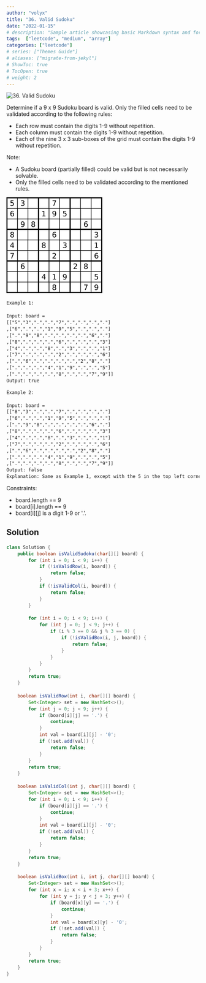 ```yaml
---
author: "volyx"
title: "36. Valid Sudoku"
date: "2022-01-15"
# description: "Sample article showcasing basic Markdown syntax and formatting for HTML elements."
tags:  ["leetcode", "medium", "array"]
categories: ["leetcode"]
# series: ["Themes Guide"]
# aliases: ["migrate-from-jekyl"]
# ShowToc: true
# TocOpen: true
# weight: 2
---
```


![36. Valid Sudoku](https://leetcode.com/problems/valid-sudoku/)

Determine if a 9 x 9 Sudoku board is valid. Only the filled cells need to be validated according to the following rules:

- Each row must contain the digits 1-9 without repetition.
- Each column must contain the digits 1-9 without repetition.
- Each of the nine 3 x 3 sub-boxes of the grid must contain the digits 1-9 without repetition.

Note:

- A Sudoku board (partially filled) could be valid but is not necessarily solvable.
- Only the filled cells need to be validated according to the mentioned rules.

![ex1](/images/2022-01-15-sudoku-ex1.png)

```txt
Example 1:

Input: board = 
[["5","3",".",".","7",".",".",".","."]
,["6",".",".","1","9","5",".",".","."]
,[".","9","8",".",".",".",".","6","."]
,["8",".",".",".","6",".",".",".","3"]
,["4",".",".","8",".","3",".",".","1"]
,["7",".",".",".","2",".",".",".","6"]
,[".","6",".",".",".",".","2","8","."]
,[".",".",".","4","1","9",".",".","5"]
,[".",".",".",".","8",".",".","7","9"]]
Output: true
```

```txt
Example 2:

Input: board = 
[["8","3",".",".","7",".",".",".","."]
,["6",".",".","1","9","5",".",".","."]
,[".","9","8",".",".",".",".","6","."]
,["8",".",".",".","6",".",".",".","3"]
,["4",".",".","8",".","3",".",".","1"]
,["7",".",".",".","2",".",".",".","6"]
,[".","6",".",".",".",".","2","8","."]
,[".",".",".","4","1","9",".",".","5"]
,[".",".",".",".","8",".",".","7","9"]]
Output: false
Explanation: Same as Example 1, except with the 5 in the top left corner being modified to 8. Since there are two 8's in the top left 3x3 sub-box, it is invalid.
```

Constraints:

- board.length == 9
- board[i].length == 9
- board[i][j] is a digit 1-9 or '.'.

## Solution

```java
class Solution {
    public boolean isValidSudoku(char[][] board) {
        for (int i = 0; i < 9; i++) {
            if (!isValidRow(i, board)) {
                return false;
            }
            if (!isValidCol(i, board)) {
                return false;
            }
        }
        
        for (int i = 0; i < 9; i++) {
            for (int j = 0; j < 9; j++) {
                if (i % 3 == 0 && j % 3 == 0) {
                    if (!isValidBox(i, j, board)) {
                        return false;
                    }
                }
            }
        }
        return true;
    }
    
    boolean isValidRow(int i, char[][] board) {
        Set<Integer> set = new HashSet<>();
        for (int j = 0; j < 9; j++) {
            if (board[i][j] == '.') {
                continue;
            }
            int val = board[i][j] - '0';
            if (!set.add(val)) {
                return false;
            }
        }
        return true;
    }
    
    boolean isValidCol(int j, char[][] board) {
        Set<Integer> set = new HashSet<>();
        for (int i = 0; i < 9; i++) {
            if (board[i][j] == '.') {
                continue;
            }
            int val = board[i][j] - '0';
            if (!set.add(val)) {
                return false;
            }
        }
        return true;
    }
    
    boolean isValidBox(int i, int j, char[][] board) {
        Set<Integer> set = new HashSet<>();
        for (int x = i; x < i + 3; x++) {
            for (int y = j; y < j + 3; y++) {
                if (board[x][y] == '.') {
                    continue;
                }
                int val = board[x][y] - '0';
                if (!set.add(val)) {
                    return false;
                }
            }
        }
        return true;
    }
}
```
